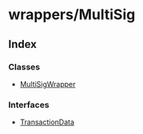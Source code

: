 # wrappers/MultiSig

## Index

### Classes

* [MultiSigWrapper]()

### Interfaces

* [TransactionData]()


